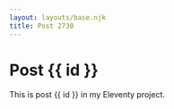 ```yaml
---
layout: layouts/base.njk
title: Post 2730
---
```


# Post {{ id }}

This is post {{ id }} in my Eleventy project.
